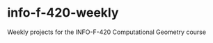 info-f-420-weekly
=================

Weekly projects for the INFO-F-420 Computational Geometry course
